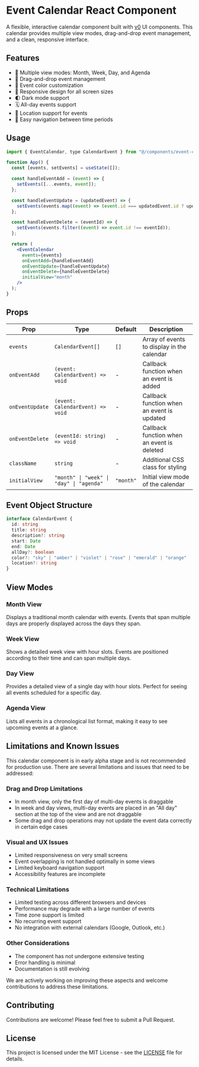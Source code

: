 # Event Calendar React Component

A flexible, interactive calendar component built with [v0](https://v0.dev/) UI components. This calendar provides multiple view modes, drag-and-drop event management, and a clean, responsive interface.

## Features

- 📅 Multiple view modes: Month, Week, Day, and Agenda
- 🔄 Drag-and-drop event management
- 🎨 Event color customization
- 📱 Responsive design for all screen sizes
- 🌓 Dark mode support
- 🗓️ All-day events support
- 📍 Location support for events
- 🔄 Easy navigation between time periods

## Usage

```jsx
import { EventCalendar, type CalendarEvent } from "@/components/event-calendar";

function App() {
  const [events, setEvents] = useState([]);

  const handleEventAdd = (event) => {
    setEvents([...events, event]);
  };

  const handleEventUpdate = (updatedEvent) => {
    setEvents(events.map((event) => (event.id === updatedEvent.id ? updatedEvent : event)));
  };

  const handleEventDelete = (eventId) => {
    setEvents(events.filter((event) => event.id !== eventId));
  };

  return (
    <EventCalendar
      events={events}
      onEventAdd={handleEventAdd}
      onEventUpdate={handleEventUpdate}
      onEventDelete={handleEventDelete}
      initialView="month"
    />
  );
}
```

## Props

| Prop            | Type                                     | Default   | Description                                |
| --------------- | ---------------------------------------- | --------- | ------------------------------------------ |
| `events`        | `CalendarEvent[]`                        | `[]`      | Array of events to display in the calendar |
| `onEventAdd`    | `(event: CalendarEvent) => void`         | -         | Callback function when an event is added   |
| `onEventUpdate` | `(event: CalendarEvent) => void`         | -         | Callback function when an event is updated |
| `onEventDelete` | `(eventId: string) => void`              | -         | Callback function when an event is deleted |
| `className`     | `string`                                 | -         | Additional CSS class for styling           |
| `initialView`   | `"month" \| "week" \| "day" \| "agenda"` | `"month"` | Initial view mode of the calendar          |

## Event Object Structure

```typescript
interface CalendarEvent {
  id: string
  title: string
  description?: string
  start: Date
  end: Date
  allDay?: boolean
  color?: "sky" | "amber" | "violet" | "rose" | "emerald" | "orange"
  location?: string
}
```

## View Modes

### Month View

Displays a traditional month calendar with events. Events that span multiple days are properly displayed across the days they span.

### Week View

Shows a detailed week view with hour slots. Events are positioned according to their time and can span multiple days.

### Day View

Provides a detailed view of a single day with hour slots. Perfect for seeing all events scheduled for a specific day.

### Agenda View

Lists all events in a chronological list format, making it easy to see upcoming events at a glance.

## Limitations and Known Issues

This calendar component is in early alpha stage and is not recommended for production use. There are several limitations and issues that need to be addressed:

### Drag and Drop Limitations

- In month view, only the first day of multi-day events is draggable
- In week and day views, multi-day events are placed in an "All day" section at the top of the view and are not draggable
- Some drag and drop operations may not update the event data correctly in certain edge cases

### Visual and UX Issues

- Limited responsiveness on very small screens
- Event overlapping is not handled optimally in some views
- Limited keyboard navigation support
- Accessibility features are incomplete

### Technical Limitations

- Limited testing across different browsers and devices
- Performance may degrade with a large number of events
- Time zone support is limited
- No recurring event support
- No integration with external calendars (Google, Outlook, etc.)

### Other Considerations

- The component has not undergone extensive testing
- Error handling is minimal
- Documentation is still evolving

We are actively working on improving these aspects and welcome contributions to address these limitations.

## Contributing

Contributions are welcome! Please feel free to submit a Pull Request.

## License

This project is licensed under the MIT License - see the [LICENSE](LICENSE.md) file for details.
